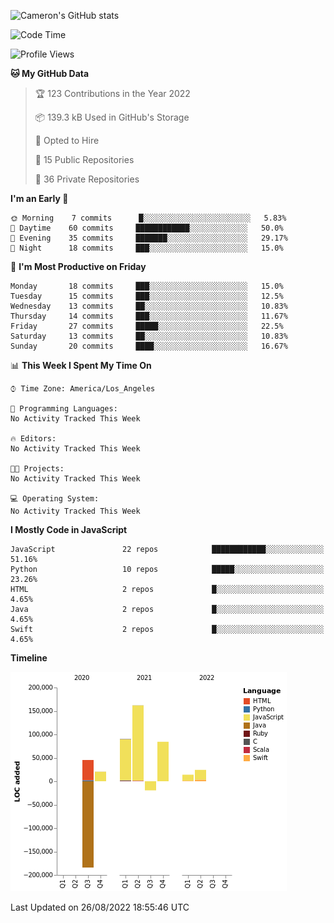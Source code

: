 ![Cameron's GitHub stats](https://github-readme-stats.vercel.app/api?username=gouldcs&show_icons=true&theme=great-gatsby&show_icons=true&count_private=true)


<!--START_SECTION:waka-->
![Code Time](http://img.shields.io/badge/Code%20Time-105%20hrs%2048%20mins-blue)

![Profile Views](http://img.shields.io/badge/Profile%20Views-0-blue)

**🐱 My GitHub Data** 

> 🏆 123 Contributions in the Year 2022
 > 
> 📦 139.3 kB Used in GitHub's Storage 
 > 
> 💼 Opted to Hire
 > 
> 📜 15 Public Repositories 
 > 
> 🔑 36 Private Repositories  
 > 
**I'm an Early 🐤** 

```text
🌞 Morning    7 commits      █░░░░░░░░░░░░░░░░░░░░░░░░   5.83% 
🌆 Daytime    60 commits     ████████████░░░░░░░░░░░░░   50.0% 
🌃 Evening    35 commits     ███████░░░░░░░░░░░░░░░░░░   29.17% 
🌙 Night      18 commits     ███░░░░░░░░░░░░░░░░░░░░░░   15.0%

```
📅 **I'm Most Productive on Friday** 

```text
Monday       18 commits     ███░░░░░░░░░░░░░░░░░░░░░░   15.0% 
Tuesday      15 commits     ███░░░░░░░░░░░░░░░░░░░░░░   12.5% 
Wednesday    13 commits     ██░░░░░░░░░░░░░░░░░░░░░░░   10.83% 
Thursday     14 commits     ███░░░░░░░░░░░░░░░░░░░░░░   11.67% 
Friday       27 commits     █████░░░░░░░░░░░░░░░░░░░░   22.5% 
Saturday     13 commits     ██░░░░░░░░░░░░░░░░░░░░░░░   10.83% 
Sunday       20 commits     ████░░░░░░░░░░░░░░░░░░░░░   16.67%

```


📊 **This Week I Spent My Time On** 

```text
⌚︎ Time Zone: America/Los_Angeles

💬 Programming Languages: 
No Activity Tracked This Week

🔥 Editors: 
No Activity Tracked This Week

🐱‍💻 Projects: 
No Activity Tracked This Week

💻 Operating System: 
No Activity Tracked This Week

```

**I Mostly Code in JavaScript** 

```text
JavaScript               22 repos            ████████████░░░░░░░░░░░░░   51.16% 
Python                   10 repos            █████░░░░░░░░░░░░░░░░░░░░   23.26% 
HTML                     2 repos             █░░░░░░░░░░░░░░░░░░░░░░░░   4.65% 
Java                     2 repos             █░░░░░░░░░░░░░░░░░░░░░░░░   4.65% 
Swift                    2 repos             █░░░░░░░░░░░░░░░░░░░░░░░░   4.65%

```


**Timeline**

![Chart not found](https://raw.githubusercontent.com/gouldcs/gouldcs/main/charts/bar_graph.png) 


 Last Updated on 26/08/2022 18:55:46 UTC
<!--END_SECTION:waka-->

<!--
**gouldcs/gouldcs** is a ✨ _special_ ✨ repository because its `README.md` (this file) appears on your GitHub profile.

Here are some ideas to get you started:

- 🔭 I’m currently working on ...
- 🌱 I’m currently learning ...
- 👯 I’m looking to collaborate on ...
- 🤔 I’m looking for help with ...
- 💬 Ask me about ...
- 📫 How to reach me: ...
- 😄 Pronouns: ...
- ⚡ Fun fact: ...
-->
